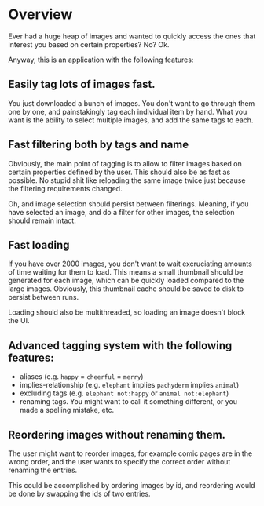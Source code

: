 # Overview

Ever had a huge heap of images and wanted to quickly access the ones that interest you based on
certain properties? No? Ok.

Anyway, this is an application with the following features:

## Easily tag lots of images fast.

You just downloaded a bunch of images. You don't want to go through them one by one, and painstakingly tag each individual item by hand. What you want is the ability to select multiple images, and add the same tags to each.

## Fast filtering both by tags and name

Obviously, the main point of tagging is to allow to filter images based on certain properties defined by the user. This should also be as fast as possible. No stupid shit like reloading the same image twice just because the filtering requirements changed.

Oh, and image selection should persist between filterings. Meaning, if you have selected an image, and do a filter for other images, the selection should remain intact.

## Fast loading

If you have over 2000 images, you don't want to wait excruciating amounts of time waiting for them to load. This means a small thumbnail should be generated for each image, which can be quickly loaded compared to the large images. Obviously, this thumbnail cache should be saved to disk to persist between runs.

Loading should also be multithreaded, so loading an image doesn't block the UI.

## Advanced tagging system with the following features:

- aliases (e.g. `happy` = `cheerful` = `merry`)
- implies-relationship (e.g. `elephant` implies `pachyderm` implies `animal`)
- excluding tags (e.g. `elephant not:happy` or `animal not:elephant`)
- renaming tags. You might want to call it something different, or you made a spelling mistake, etc.

## Reordering images without renaming them.
The user might want to reorder images, for example comic pages are in the wrong order, and the user wants to specify the correct order without renaming the entries.

This could be accomplished by ordering images by id, and reordering would be done by swapping the ids of two entries.
